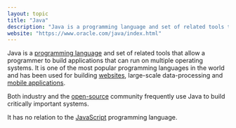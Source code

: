 ```yaml
---
layout: topic
title: "Java"
description: "Java is a programming language and set of related tools that allows a programmer to build cross platform applications."
website: "https://www.oracle.com/java/index.html"
---
```


Java is a [programming language](programming-language) and set of related tools that allow a programmer to build applications that can run on multiple operating systems. It is one of the most popular programming languages in the world and has been used for building [websites](web-applications), large-scale data-processing and [mobile applications](mobile-applications).

Both industry and the [open-source](open-source-software) community frequently use Java to build critically important systems.

It has no relation to the [JavaScript](javascript) programming language.